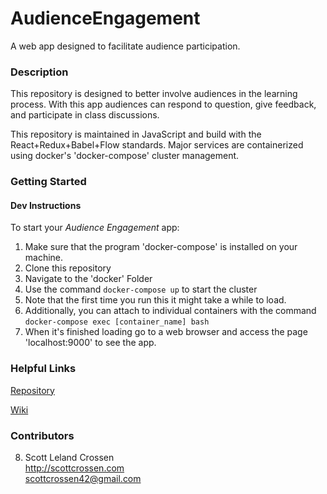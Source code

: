 # AudienceEngagement

A web app designed to facilitate audience participation.

### Description

This repository is designed to better involve audiences in the learning process.
With this app audiences can respond to question, give feedback, and participate in class discussions.

This repository is maintained in JavaScript and build with the React+Redux+Babel+Flow standards.
Major services are containerized using docker's \'docker-compose\' cluster management.

### Getting Started

#### Dev Instructions

To start your *Audience Engagement* app:
1. Make sure that the program 'docker-compose' is installed on your machine.
2. Clone this repository
3. Navigate to the 'docker' Folder
4. Use the command ```docker-compose up``` to start the cluster
5. Note that the first time you run this it might take a while to load.
6. Additionally, you can attach to individual containers with the command ```docker-compose exec [container_name] bash```
7. When it's finished loading go to a web browser and access the page 'localhost:9000' to see the app.

### Helpful Links

[Repository](https://github.com/AudienceEngagementApp/AudienceEngagement)

[Wiki](https://github.com/AudienceEngagementApp/AudienceEngagement/wiki)

### Contributors

8. Scott Leland Crossen  
<http://scottcrossen.com>  
<scottcrossen42@gmail.com>
